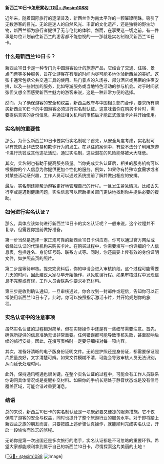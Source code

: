 **新西兰10日卡怎麽實名[[TG💪+ @esim1088](https://t.me/s/esim1088)]**

近年来，随着国际旅行的逐渐普及，新西兰作为南太平洋的一颗璀璨明珠，吸引了无数游客的目光。无论是迷人的自然风光、丰富的文化遗产，还是独特的野生动物，新西兰都为旅行者提供了无与伦比的体验。然而，在享受这一切之前，有一件事是每位计划前往新西兰的游客都不能忽视的——那就是实名制购买新西兰10日卡。

### 什么是新西兰10日卡？

新西兰10日卡是一种专门为中国游客设计的旅游产品，它结合了交通、住宿、景点门票等多种服务，旨在让游客在有限的时间内尽可能多地体验新西兰的美好。这张卡通常包括公共交通工具的使用、热门景点的入场券、部分酒店或民宿的住宿安排，以及一些附加的服务，比如导游服务或当地特色活动的参与机会。对于时间紧张但又想全面感受新西兰魅力的游客来说，这是一种非常方便的选择。

然而，为了确保游客的安全和权益，新西兰政府与中国相关部门合作，要求所有购买新西兰10日卡的中国游客必须进行实名制认证。这意味着你在购买卡片时，需要提供真实的身份信息，并通过相关机构的审核后才能正式激活卡片并开始使用。

### 实名制的重要性

那么，为什么新西兰10日卡要实行实名制呢？首先，从安全角度考虑，实名制可以有效防止非法交易和欺诈行为的发生。在以往的案例中，有些不法分子利用旅游卡进行洗钱或其他违法活动。通过实名制，这些潜在的风险能够被大大降低。

其次，实名制也有助于提高服务质量。当你完成实名认证后，相关的服务机构可以根据你的个人信息为你提供更加个性化的服务。例如，如果你有特殊饮食需求或者对某些活动感兴趣，工作人员可以通过系统提前了解并做出相应的安排。

最后，实名制还能帮助游客更好地管理自己的行程。一旦发生紧急情况，比如丢失行李或是遇到健康问题，实名信息可以帮助相关部门更快地找到你并提供必要的援助。

### 如何进行实名认证？

那么，具体应该如何进行新西兰10日卡的实名认证呢？一般来说，这个过程并不复杂，但需要你提前做好准备。

第一步当然是选择一家正规可靠的新西兰10日卡供应商。你可以通过官方网站或者经过认证的代理机构来购买卡片。在购买过程中，你需要填写一份详细的个人信息表，包括姓名、身份证号码、联系方式等。同时，你还需要上传有效的身份证明文件，如护照首页的照片。

第二步是等待审核。提交完资料后，你的申请会进入审核阶段。这个过程可能需要几天的时间，因此建议大家尽早开始操作，以免耽误行程。如果审核过程中发现信息不完整或有误，工作人员会联系你要求补充材料。

第三步是收到确认通知。一旦审核通过，你会收到一封邮件或短信，告知你可以正常使用新西兰10日卡了。此时，你可以按照指示激活卡片，并开始规划你的旅程。

### 实名认证中的注意事项

虽然实名认证的过程相对简单，但在实际操作中还是有一些细节需要注意。首先，确保所提供的信息准确无误非常重要。任何错误都可能导致审核失败，甚至影响后续的旅行安排。因此，在填写表格时一定要仔细核对每一项内容。

其次，准备好清晰的电子版身份证明文件。无论是护照还是身份证，都需要保证照片质量良好，文字清楚可辨。如果文件模糊不清，可能会导致审核人员无法识别，从而延长处理时间。

此外，保持通讯畅通也很关键。在整个实名认证的过程中，可能会有工作人员联系你询问具体情况或是提醒补交材料。如果你的手机长期处于静音状态或是没有信号覆盖区域，可能会错过重要消息。

### 结语

总的来说，新西兰10日卡的实名制认证是一项既必要又便捷的服务措施。它不仅保障了游客的安全与权益，同时也提升了整个旅游行业的服务水平。对于即将踏上新西兰之旅的朋友而言，只要按照上述步骤认真操作，就能顺利完成实名认证，开启一段愉快而难忘的旅程。

无论你是第一次出国还是多次旅行的老手，实名认证都是不可忽略的重要环节。希望大家都能顺利拿到属于自己的新西兰10日卡，尽情探索这片美丽的土地！

[[TG💪+ @esim1088](https://t.me/s/esim1088) ![Image](https://i.postimg.cc/4NQfJmqS/Snipaste-2025-05-13-00-14-12.png)]